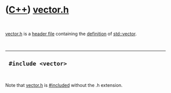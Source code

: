 
 

 

 

 

 

([C++](Cpp.md)) [vector.h](CppVectorH.md)
===========================================

 

[vector.h](CppVectorH.md) is a [header file](CppHeaderFile.md)
containing the [definition](CppDefinition.md) of
[std::vector](CppStdVector.md).

 

  ----------------------
  ` #include <vector>`
  ----------------------

 

Note that [vector.h](CppVectorH.md) is [\#included](CppInclude.md)
without the .h extension.

 

 

 

 

 

 

